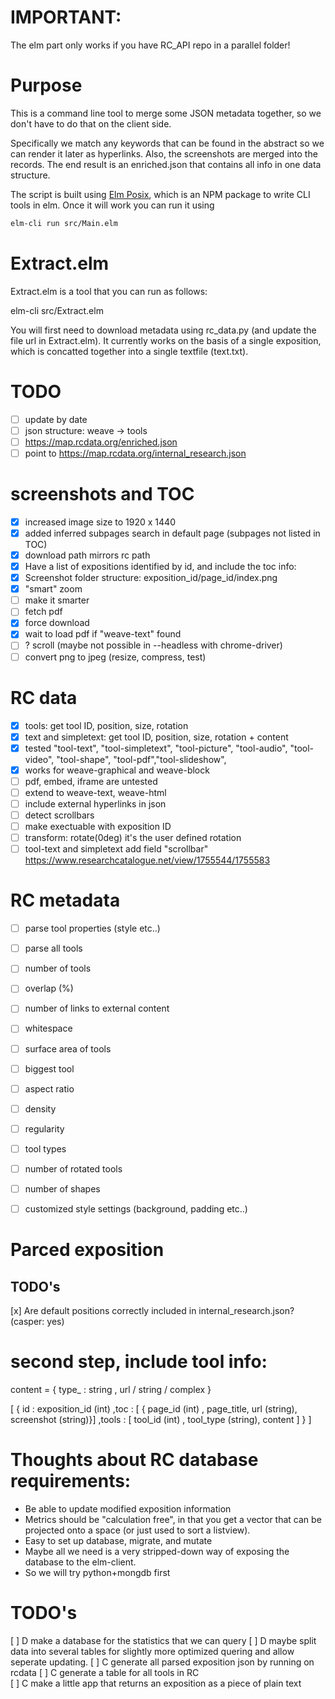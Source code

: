 # IMPORTANT:

The elm part only works if you have RC_API repo in a parallel folder!

# Purpose

This is a command line tool to merge some JSON metadata together, so we don't have to do that on the client side.

Specifically we match any keywords that can be found in the abstract so we can
render it later as hyperlinks. Also, the screenshots are merged into the
records. The end result is an enriched.json that contains all info in one data
structure.

The script is built using [Elm Posix](https://github.com/albertdahlin/elm-posixhttps://github.com/albertdahlin/elm-posix), which is an NPM package to write CLI tools in elm.
Once it will work you can run it using 

```bash
elm-cli run src/Main.elm
``` 

# Extract.elm

Extract.elm is a tool that you can run as follows:

elm-cli src/Extract.elm

You will first need to download metadata using rc_data.py (and update the file url in Extract.elm). It currently works on the basis of a single exposition, which is concatted together into a single textfile (text.txt).


# TODO
- [ ] update by date
- [ ] json structure: weave -> tools 
- [ ] https://map.rcdata.org/enriched.json
- [ ] point to https://map.rcdata.org/internal_research.json

# screenshots and TOC
- [x] increased image size to 1920 x 1440
- [x] added inferred subpages search in default page (subpages not listed in TOC)
- [x] download path mirrors rc path
- [x] Have a list of expositions identified by id, and include the toc info:
- [x] Screenshot folder structure: exposition_id/page_id/index.png
- [x] "smart" zoom
- [ ] make it smarter
- [ ] fetch pdf
- [x] force download
- [x] wait to load pdf if "weave-text" found
- [ ] ? scroll (maybe not possible in --headless with chrome-driver)
- [ ] convert png to jpeg (resize, compress, test)

# RC data
- [x] tools: get tool ID, position, size, rotation
- [x] text and simpletext: get tool ID, position, size, rotation + content
- [x] tested "tool-text", "tool-simpletext", "tool-picture", "tool-audio", "tool-video", "tool-shape", "tool-pdf","tool-slideshow",
- [x] works for weave-graphical and weave-block
- [ ] pdf, embed, iframe are untested
- [ ] extend to weave-text, weave-html
- [ ] include external hyperlinks in json
- [ ] detect scrollbars
- [ ] make exectuable with exposition ID
- [ ] transform: rotate(0deg) it's the user defined rotation
- [ ] tool-text and simpletext add field "scrollbar" https://www.researchcatalogue.net/view/1755544/1755583

# RC metadata

- [ ] parse tool properties (style etc..)
- [ ] parse all tools

- [ ] number of tools
- [ ] overlap (%)
- [ ] number of links to external content
- [ ] whitespace
- [ ] surface area of tools
- [ ] biggest tool 
- [ ] aspect ratio
- [ ] density
- [ ] regularity
- [ ] tool types
- [ ] number of rotated tools
- [ ] number of shapes 
- [ ] customized style settings (background, padding etc..)

# Parced exposition



## TODO's

[x] Are default positions correctly included in internal_research.json? (casper: yes)




# second step, include tool info:

content = {
    type_ : string
    , url / string / complex 
}

[
    {
        id : exposition_id (int)
        ,toc : [ { page_id (int) , page_title, url (string), screenshot (string)}]
        ,tools : [ tool_id (int) , tool_type (string), content  ]
    }
]


# Thoughts about RC database requirements:

* Be able to update modified exposition information
* Metrics should be "calculation free", in that you get a vector that can be projected onto a space (or just used to sort a listview).
* Easy to set up database, migrate, and mutate
* Maybe all we need is a very stripped-down way of exposing the database to the elm-client.
* So we will try python+mongdb first

# TODO's 

[ ] D make a database for the statistics that we can query
[ ] D maybe split data into several tables for slightly more optimized quering and allow seperate updating.
[ ] C generate all parsed exposition json by running on rcdata
[ ] C generate a table for all tools in RC  
[ ] C make a little app that returns an exposition as a piece of plain text

